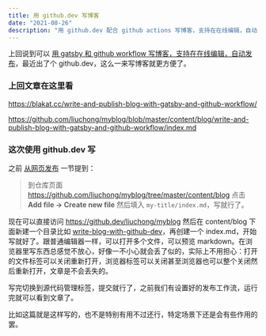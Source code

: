```yaml
---
title: 用 github.dev 写博客
date: "2021-08-26"
description: "用 github.dev 配合 github actions 写博客，支持在在线编辑，自动发布"
---
```


上回说到可以 [用 gatsby 和 github workflow 写博客，支持在在线编辑，自动发布](https://github.com/liuchong/myblog/blob/master/content/blog/write-and-publish-blog-with-gatsby-and-github-workflow/index.md)，最近出了个 github.dev，这么一来写博客就更方便了。

### 上回文章在这里看

https://blakat.cc/write-and-publish-blog-with-gatsby-and-github-workflow/

https://github.com/liuchong/myblog/blob/master/content/blog/write-and-publish-blog-with-gatsby-and-github-workflow/index.md

### 这次使用 github.dev 写

之前 [从网页发布](https://github.com/liuchong/myblog/blob/master/content/blog/write-and-publish-blog-with-gatsby-and-github-workflow/index.md#%E4%BB%8E%E7%BD%91%E9%A1%B5%E5%8F%91%E5%B8%83) 一节提到：
> 到仓库页面 <https://github.com/liuchong/myblog/tree/master/content/blog> 点击 **Add file -> Create new file** 然后填入 `my-title/index.md`，写就行了。

现在可以直接访问 https://github.dev/liuchong/myblog 然后在 content/blog 下面新建一个目录比如 [write-blog-with-github-dev](https://github.com/liuchong/myblog/tree/master/content/blog/write-blog-with-github-dev)，再创建一个 index.md，开始写就好了。跟普通编辑器一样，可以打开多个文件，可以预览 markdown。在浏览器里写东西总感觉不放心，好像一不小心就会丢了似的，实际上不用担心：打开的文件标签可以关闭重新打开，浏览器标签可以关闭甚至浏览器也可以整个关闭然后重新打开，文章是不会丢失的。

写完切换到源代码管理标签，提交就行了，之前我们有设置好的发布工作流，运行完就可以看到文章了。

比如这篇就是这样写的，也不是特别有用不过还行，特定场景下还是会有些作用的罢。